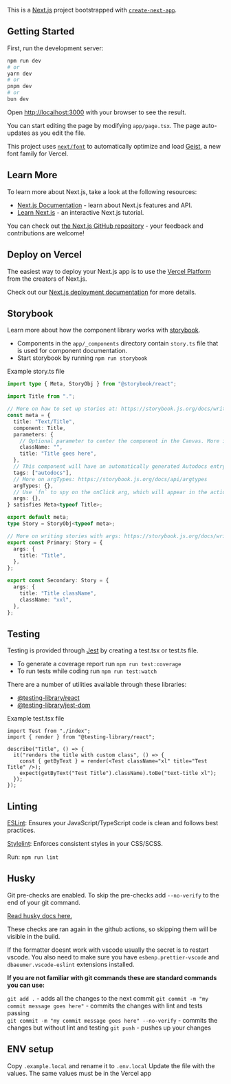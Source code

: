 This is a [Next.js](https://nextjs.org) project bootstrapped with [`create-next-app`](https://nextjs.org/docs/app/api-reference/cli/create-next-app).

## Getting Started

First, run the development server:

```bash
npm run dev
# or
yarn dev
# or
pnpm dev
# or
bun dev
```

Open [http://localhost:3000](http://localhost:3000) with your browser to see the result.

You can start editing the page by modifying `app/page.tsx`. The page auto-updates as you edit the file.

This project uses [`next/font`](https://nextjs.org/docs/app/building-your-application/optimizing/fonts) to automatically optimize and load [Geist](https://vercel.com/font), a new font family for Vercel.

## Learn More

To learn more about Next.js, take a look at the following resources:

- [Next.js Documentation](https://nextjs.org/docs) - learn about Next.js features and API.
- [Learn Next.js](https://nextjs.org/learn) - an interactive Next.js tutorial.

You can check out [the Next.js GitHub repository](https://github.com/vercel/next.js) - your feedback and contributions are welcome!

## Deploy on Vercel

The easiest way to deploy your Next.js app is to use the [Vercel Platform](https://vercel.com/new?utm_medium=default-template&filter=next.js&utm_source=create-next-app&utm_campaign=create-next-app-readme) from the creators of Next.js.

Check out our [Next.js deployment documentation](https://nextjs.org/docs/app/building-your-application/deploying) for more details.

## Storybook

Learn more about how the component library works with [storybook](https://storybook.js.org/docs/react/writing-stories/introduction).

- Components in the `app/_components` directory contain `story.ts` file that is used for component documentation.
- Start storybook by running `npm run storybook`

Example story.ts file

```ts
import type { Meta, StoryObj } from "@storybook/react";

import Title from ".";

// More on how to set up stories at: https://storybook.js.org/docs/writing-stories#default-export
const meta = {
  title: "Text/Title",
  component: Title,
  parameters: {
    // Optional parameter to center the component in the Canvas. More info: https://storybook.js.org/docs/configure/story-layout
    className: "",
    title: "Title goes here",
  },
  // This component will have an automatically generated Autodocs entry: https://storybook.js.org/docs/writing-docs/autodocs
  tags: ["autodocs"],
  // More on argTypes: https://storybook.js.org/docs/api/argtypes
  argTypes: {},
  // Use `fn` to spy on the onClick arg, which will appear in the actions panel once invoked: https://storybook.js.org/docs/essentials/actions#action-args
  args: {},
} satisfies Meta<typeof Title>;

export default meta;
type Story = StoryObj<typeof meta>;

// More on writing stories with args: https://storybook.js.org/docs/writing-stories/args
export const Primary: Story = {
  args: {
    title: "Title",
  },
};

export const Secondary: Story = {
  args: {
    title: "Title className",
    className: "xxl",
  },
};
```

## Testing

Testing is provided through [Jest](https://jestjs.io/docs/getting-started) by creating a test.tsx or test.ts file.

- To generate a coverage report run `npm run test:coverage`
- To run tests while coding run `npm run test:watch`

There are a number of utilities available through these libraries:

- [@testing-library/react](https://www.npmjs.com/package/@testing-library/react)
- [@testing-library/jest-dom](https://www.npmjs.com/package/@testing-library/jest-dom)

Example test.tsx file

```tsx
import Test from "./index";
import { render } from "@testing-library/react";

describe("Title", () => {
  it("renders the title with custom class", () => {
    const { getByText } = render(<Test className="xl" title="Test Title" />);
    expect(getByText("Test Title").className).toBe("text-title xl");
  });
});
```

## Linting

[ESLint](https://eslint.org/): Ensures your JavaScript/TypeScript code is clean and follows best practices.

[Stylelint](https://stylelint.io/): Enforces consistent styles in your CSS/SCSS.

Run: `npm run lint`

## Husky

Git pre-checks are enabled. To skip the pre-checks add `--no-verify` to the end of your git command.

[Read husky docs here.](https://typicode.github.io/husky/)

These checks are ran again in the github actions, so skipping them will be visible in the build.

If the formatter doesnt work with vscode usually the secret is to restart vscode. You also need to make sure you have `esbenp.prettier-vscode` and `dbaeumer.vscode-eslint` extensions installed.

**If you are not familiar with git commands these are standard commands you can use:**

`git add .` - adds all the changes to the next commit
`git commit -m "my commit message goes here"` - commits the changes with lint and tests passing  
`git commit -m "my commit message goes here" --no-verify` - commits the changes but without lint and testing
`git push` - pushes up your changes

## ENV setup

Copy `.example.local` and rename it to `.env.local`
Update the file with the values. The same values must be in the Vercel app
